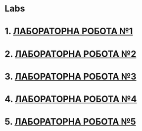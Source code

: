 # Labs
# 1. [ЛАБОРАТОРНА РОБОТА №1](https://github.com/SarnaKhmel/devopsLab/tree/master/Lab1)
# 2. [ЛАБОРАТОРНА РОБОТА №2](https://github.com/SarnaKhmel/devopsLab/tree/master/Lab2)
# 3. [ЛАБОРАТОРНА РОБОТА №3](https://github.com/SarnaKhmel/devopsLab/tree/master/Lab3)
# 4. [ЛАБОРАТОРНА РОБОТА №4](https://github.com/SarnaKhmel/devopsLab/tree/master/Lab4)
# 5. [ЛАБОРАТОРНА РОБОТА №5](https://github.com/SarnaKhmel/devopsLab/tree/master/Lab5)






